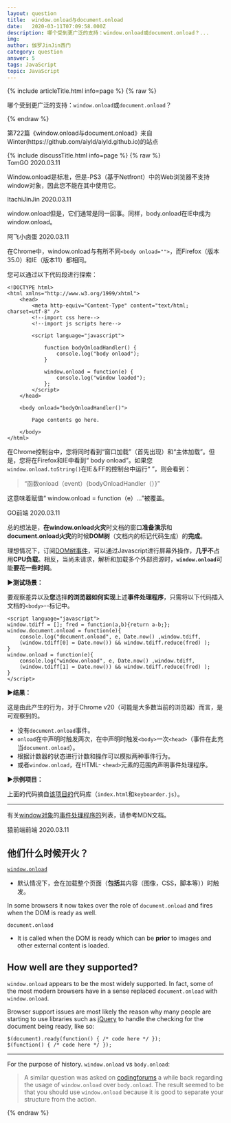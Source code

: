 ```yaml
---
layout: question
title:  window.onload与document.onload
date:   2020-03-11T07:09:58.000Z
description: 哪个受到更广泛的支持：window.onload或document.onload？...
img: 
author: 伽罗JinJin西门
category: question
answer: 5
tags: JavaScript
topic: JavaScript
---
```

<div class="article-root">
  <div class="article">
    {% include articleTitle.html info=page %}
    {% raw %}
    <div class="article-content"><p><font style="vertical-align: inherit;"><font style="vertical-align: inherit;">哪个受到更广泛的支持：</font></font><code>window.onload</code><font style="vertical-align: inherit;"><font style="vertical-align: inherit;">或</font></font><code>document.onload</code><font style="vertical-align: inherit;"><font style="vertical-align: inherit;">？</font></font></p></div>
    {% endraw %}
  </div>
  <p class="winter_mark">第722篇《window.onload与document.onload》来自Winter(https://github.com/aiyld/aiyld.github.io)的站点</p>
  <div class="discuss-wrapper">
    {% include discussTitle.html info=page %}
    {% raw %}
    <div class="discuss-list">
    <div class="discuss-item">
        <div class="discuss-parent">
          <div class="discuss-meta">
            <span class="discuss-user">TomGO</span>
            <span class="discuss-time">2020.03.11</span>
          </div>
          <div class="discuss-comment"><p><font style="vertical-align: inherit;"><font style="vertical-align: inherit;">Window.onload是标准，但是-PS3（基于Netfront）中的Web浏览器不支持window对象，因此您不能在其中使用它。</font></font></p></div>
        </div></div><div class="discuss-item">
        <div class="discuss-parent">
          <div class="discuss-meta">
            <span class="discuss-user">ItachiJinJin</span>
            <span class="discuss-time">2020.03.11</span>
          </div>
          <div class="discuss-comment"><p><font style="vertical-align: inherit;"><font style="vertical-align: inherit;">window.onload但是，它们通常是同一回事。</font><font style="vertical-align: inherit;">同样，body.onload在IE中成为window.onload。</font></font></p></div>
        </div></div><div class="discuss-item">
        <div class="discuss-parent">
          <div class="discuss-meta">
            <span class="discuss-user">阿飞小卤蛋</span>
            <span class="discuss-time">2020.03.11</span>
          </div>
          <div class="discuss-comment"><p><font style="vertical-align: inherit;"><font style="vertical-align: inherit;">在Chrome中，window.onload与有所不同</font></font><code>&lt;body onload=""&gt;</code><font style="vertical-align: inherit;"><font style="vertical-align: inherit;">，而Firefox（版本35.0）和IE（版本11）都相同。</font></font></p>

<p><font style="vertical-align: inherit;"><font style="vertical-align: inherit;">您可以通过以下代码段进行探索：</font></font></p>

<pre><code>&lt;!DOCTYPE html&gt;<font></font>
&lt;html xmlns="http://www.w3.org/1999/xhtml"&gt;<font></font>
    &lt;head&gt;<font></font>
        &lt;meta http-equiv="Content-Type" content="text/html; charset=utf-8" /&gt;<font></font>
        &lt;!--import css here--&gt;<font></font>
        &lt;!--import js scripts here--&gt;<font></font>
<font></font>
        &lt;script language="javascript"&gt;<font></font>
<font></font>
            function bodyOnloadHandler() {<font></font>
                console.log("body onload");<font></font>
            }<font></font>
<font></font>
            window.onload = function(e) {<font></font>
                console.log("window loaded");<font></font>
            };<font></font>
        &lt;/script&gt;<font></font>
    &lt;/head&gt;<font></font>
<font></font>
    &lt;body onload="bodyOnloadHandler()"&gt;<font></font>
<font></font>
        Page contents go here.<font></font>
<font></font>
    &lt;/body&gt;<font></font>
&lt;/html&gt;<font></font>
</code></pre>

<p><font style="vertical-align: inherit;"><font style="vertical-align: inherit;">在Chrome控制台中，您将同时看到“窗口加载”（首先出现）和“主体加载”。</font><font style="vertical-align: inherit;">但是，您将在Firefox和IE中看到“ body onload”。</font><font style="vertical-align: inherit;">如果您</font></font><code>window.onload.toString()</code><font style="vertical-align: inherit;"><font style="vertical-align: inherit;">在IE＆FF的控制台中</font><font style="vertical-align: inherit;">运行“ </font><font style="vertical-align: inherit;">”，则会看到：</font></font></p>

<blockquote>
  <p><font style="vertical-align: inherit;"><font style="vertical-align: inherit;">“函数onload（event）{bodyOnloadHandler（）}”</font></font></p>
</blockquote>

<p><font style="vertical-align: inherit;"><font style="vertical-align: inherit;">这意味着赋值“ window.onload = function（e）...”被覆盖。</font></font></p></div>
        </div></div><div class="discuss-item">
        <div class="discuss-parent">
          <div class="discuss-meta">
            <span class="discuss-user">GO前端</span>
            <span class="discuss-time">2020.03.11</span>
          </div>
          <div class="discuss-comment"><p><font style="vertical-align: inherit;"><font style="vertical-align: inherit;">总的想法是，</font></font><strong><font style="vertical-align: inherit;"><font style="vertical-align: inherit;">在window.onload火灾</font></font></strong><font style="vertical-align: inherit;"><font style="vertical-align: inherit;">时文档的窗口</font></font><strong><font style="vertical-align: inherit;"><font style="vertical-align: inherit;">准备演示</font></font></strong><font style="vertical-align: inherit;"><font style="vertical-align: inherit;">和</font></font><strong><font style="vertical-align: inherit;"><font style="vertical-align: inherit;">document.onload火灾</font></font></strong><font style="vertical-align: inherit;"><font style="vertical-align: inherit;">的时候</font></font><strong><font style="vertical-align: inherit;"><font style="vertical-align: inherit;">DOM树</font></font></strong><font style="vertical-align: inherit;"><font style="vertical-align: inherit;">（文档内的标记代码生成）的</font></font><strong><font style="vertical-align: inherit;"><font style="vertical-align: inherit;">完成</font></font></strong><font style="vertical-align: inherit;"><font style="vertical-align: inherit;">。</font></font></p>

<p><font style="vertical-align: inherit;"><font style="vertical-align: inherit;">理想情况下，订阅</font></font><a href="http://en.wikipedia.org/wiki/DOM_events" rel="noreferrer"><font style="vertical-align: inherit;"><font style="vertical-align: inherit;">DOM树事件</font></font></a><font style="vertical-align: inherit;"><font style="vertical-align: inherit;">，可以通过Javascript进行屏幕外操作，</font></font><strong><font style="vertical-align: inherit;"><font style="vertical-align: inherit;">几乎不</font></font></strong><font style="vertical-align: inherit;"><font style="vertical-align: inherit;">占用</font><strong><font style="vertical-align: inherit;">CPU负载</font></strong><font style="vertical-align: inherit;">。</font><font style="vertical-align: inherit;">相反，</font><font style="vertical-align: inherit;">当尚未请求，解析和加载多个外部资源时</font><font style="vertical-align: inherit;">，</font></font><strong><code>window.onload</code></strong><font style="vertical-align: inherit;"><font style="vertical-align: inherit;">可能</font></font><strong><font style="vertical-align: inherit;"><font style="vertical-align: inherit;">要花一些时间</font></font></strong><font style="vertical-align: inherit;"><font style="vertical-align: inherit;">。</font></font></p>

<p><strong><font style="vertical-align: inherit;"><font style="vertical-align: inherit;">►测试场景：</font></font></strong></p>

<p><font style="vertical-align: inherit;"><font style="vertical-align: inherit;">要观察差异以及</font></font><strong><font style="vertical-align: inherit;"><font style="vertical-align: inherit;">您</font></font></strong><font style="vertical-align: inherit;"><font style="vertical-align: inherit;">选择</font><strong><font style="vertical-align: inherit;">的浏览器如何</font></strong></font><strong><font style="vertical-align: inherit;"><font style="vertical-align: inherit;">实现</font></font></strong><font style="vertical-align: inherit;"><font style="vertical-align: inherit;">上述</font></font><strong><font style="vertical-align: inherit;"><font style="vertical-align: inherit;">事件处理程序</font></font></strong><font style="vertical-align: inherit;"><font style="vertical-align: inherit;">，只需将以下代码插入文档的</font></font><code>&lt;body&gt;</code><font style="vertical-align: inherit;"><font style="vertical-align: inherit;">--标记中。</font></font></p>

<pre><code>&lt;script language="javascript"&gt;<font></font>
window.tdiff = []; fred = function(a,b){return a-b;};<font></font>
window.document.onload = function(e){ <font></font>
    console.log("document.onload", e, Date.now() ,window.tdiff,  <font></font>
    (window.tdiff[0] = Date.now()) &amp;&amp; window.tdiff.reduce(fred) ); <font></font>
}<font></font>
window.onload = function(e){ <font></font>
    console.log("window.onload", e, Date.now() ,window.tdiff, <font></font>
    (window.tdiff[1] = Date.now()) &amp;&amp; window.tdiff.reduce(fred) ); <font></font>
}<font></font>
&lt;/script&gt;<font></font>
</code></pre>

<p><strong><font style="vertical-align: inherit;"><font style="vertical-align: inherit;">►结果：</font></font></strong></p>

<p><font style="vertical-align: inherit;"><font style="vertical-align: inherit;">这是由此产生的行为，对于Chrome v20（可能是大多数当前的浏览器）而言，是可观察到的。 </font></font></p>

<ul>
<li><font style="vertical-align: inherit;"><font style="vertical-align: inherit;">没有</font></font><code>document.onload</code><font style="vertical-align: inherit;"><font style="vertical-align: inherit;">事件。</font></font></li>
<li><code>onload</code><font style="vertical-align: inherit;"><font style="vertical-align: inherit;">在中声明时触发两次，在中声明时触发</font></font><code>&lt;body&gt;</code><font style="vertical-align: inherit;"><font style="vertical-align: inherit;">一次</font></font><code>&lt;head&gt;</code><font style="vertical-align: inherit;"><font style="vertical-align: inherit;">（事件在此充当</font></font><code>document.onload</code><font style="vertical-align: inherit;"><font style="vertical-align: inherit;">）。</font></font></li>
<li><font style="vertical-align: inherit;"><font style="vertical-align: inherit;">根据计数器的状态进行计数和操作可以模拟两种事件行为。 </font></font></li>
<li><font style="vertical-align: inherit;"><font style="vertical-align: inherit;">或者</font></font><code>window.onload</code><font style="vertical-align: inherit;"><font style="vertical-align: inherit;">，在HTML- </font></font><code>&lt;head&gt;</code><font style="vertical-align: inherit;"><font style="vertical-align: inherit;">元素</font><font style="vertical-align: inherit;">的范围内</font><font style="vertical-align: inherit;">声明</font><font style="vertical-align: inherit;">事件处理程序</font><font style="vertical-align: inherit;">。</font></font></li>
</ul>

<p><strong><font style="vertical-align: inherit;"><font style="vertical-align: inherit;">►示例项目：</font></font></strong></p>

<p><font style="vertical-align: inherit;"><font style="vertical-align: inherit;">上面的代码摘自</font></font><a href="https://github.com/lsauer/KeyBoarder/tree/gh-pages" rel="noreferrer"><font style="vertical-align: inherit;"><font style="vertical-align: inherit;">该项目的</font></font></a><font style="vertical-align: inherit;"><font style="vertical-align: inherit;">代码库（</font></font><code>index.html</code><font style="vertical-align: inherit;"><font style="vertical-align: inherit;">和</font></font><code>keyboarder.js</code><font style="vertical-align: inherit;"><font style="vertical-align: inherit;">）。</font></font></p>

<hr>

<p><font style="vertical-align: inherit;"><font style="vertical-align: inherit;">有关</font></font><a href="https://developer.mozilla.org/en-US/docs/DOM/window#Event_handlers" rel="noreferrer"><font style="vertical-align: inherit;"><font style="vertical-align: inherit;">window对象</font></font></a><font style="vertical-align: inherit;"><font style="vertical-align: inherit;">的</font><a href="https://developer.mozilla.org/en-US/docs/DOM/window#Event_handlers" rel="noreferrer"><font style="vertical-align: inherit;">事件处理程序的</font></a><font style="vertical-align: inherit;">列表</font><font style="vertical-align: inherit;">，请参考MDN文档。</font></font></p></div>
        </div></div><div class="discuss-item">
        <div class="discuss-parent">
          <div class="discuss-meta">
            <span class="discuss-user">猿前端前端</span>
            <span class="discuss-time">2020.03.11</span>
          </div>
          <div class="discuss-comment"><h2><font style="vertical-align: inherit;"><font style="vertical-align: inherit;">他们什么时候开火？</font></font></h2>

<p><a href="https://developer.mozilla.org/en-US/docs/Web/API/GlobalEventHandlers.onload" rel="noreferrer"><code>window.onload</code></a></p>

<ul>
<li><font style="vertical-align: inherit;"><font style="vertical-align: inherit;">默认情况下，会在加载整个页面（</font></font><strong><font style="vertical-align: inherit;"><font style="vertical-align: inherit;">包括</font></font></strong><font style="vertical-align: inherit;"><font style="vertical-align: inherit;">其内容（图像，CSS，脚本等））</font><font style="vertical-align: inherit;">时触发</font><font style="vertical-align: inherit;">。</font></font></li>
</ul>

<p>In some browsers it now takes over the role of <code>document.onload</code> and fires when the DOM is ready as well.</p>

<p><code>document.onload</code></p>

<ul>
<li>It is called when the DOM is ready which can be <strong>prior</strong> to images and other external content is loaded.</li>
</ul>

<h2>How well are they supported?</h2>

<p><code>window.onload</code> appears to be the most widely supported. In fact, some of the most modern browsers have in a sense replaced <code>document.onload</code> with <code>window.onload</code>.</p>

<p>Browser support issues are most likely the reason why many people are starting to use libraries such as <a href="http://jquery.com/" rel="noreferrer">jQuery</a> to handle the checking for the document being ready, like so:</p>

<pre><code>$(document).ready(function() { /* code here */ });<font></font>
$(function() { /* code here */ });<font></font>
</code></pre>

<hr>

<p>For the purpose of history. <code>window.onload</code> vs <code>body.onload</code>:</p>

<blockquote>
  <p>A similar question was asked on <a href="http://www.codingforums.com/archive/index.php/t-106229.html" rel="noreferrer">codingforums</a> a while
  back regarding the usage of <code>window.onload</code> over <code>body.onload</code>. The
  result seemed to be that you should use <code>window.onload</code> because it is
  good to separate your structure from the action.</p>
</blockquote></div>
        </div></div>
    </div>
    {% endraw %}
  </div>
<div>
